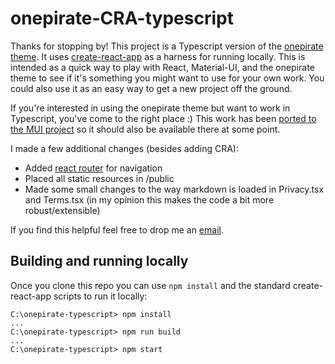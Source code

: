 # onepirate-CRA-typescript

Thanks for stopping by! This project is a Typescript version of the [onepirate theme](https://material-ui.com/store/items/onepirate/). It uses [create-react-app](https://github.com/facebook/create-react-app) as a harness for running locally. This is intended as a quick way to play with React, Material-UI, and the onepirate theme to see if it's something you might want to use for your own work. You could also use it as an easy way to get a new project off the ground.

If you're interested in using the onepirate theme but want to work in Typescript, you've come to the right place :) This work has been [ported to the MUI project](https://github.com/mui-org/material-ui/pull/22295) so it should also be available there at some point.

I made a few additional changes (besides adding CRA):
* Added [react router](https://reactrouter.com/) for navigation
* Placed all static resources in /public
* Made some small changes to the way markdown is loaded in Privacy.tsx and Terms.tsx (in my opinion this makes the code a bit more robust/extensible)

If you find this helpful feel free to drop me an [email](mailto:rothbart@gmail.com).

## Building and running locally

Once you clone this repo you can use `npm install` and the standard create-react-app scripts to run it locally:

```
C:\onepirate-typescript> npm install
...
C:\onepirate-typescript> npm run build
...
C:\onepirate-typescript> npm start
```
